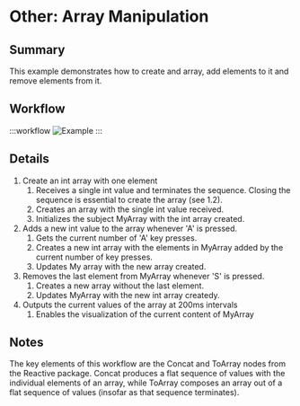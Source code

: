 # Other: Array Manipulation

## Summary
This example demonstrates how to create and array, add elements to it and remove elements from it. 


## Workflow
:::workflow
![Example](~/workflows/BonsaiExamples/Other/ArrayManipulation/ArrayManipulation.bonsai)
:::


## Details
1. Create an int array with one element
    1. Receives a single int value and terminates the sequence. Closing the sequence is essential to create the array (see 1.2). 
    2. Creates an array with the single int value received.
    3. Initializes the subject MyArray with the int array created.
2. Adds a new int value to the array whenever 'A' is pressed.
    1. Gets the current number of 'A' key presses.
    2. Creates a new int array with the elements in MyArray added by the current number of key presses.
    3. Updates My array with the new array created.
3. Removes the last element from MyArray whenever 'S' is pressed.
    1. Creates a new array without the last element.
    2. Updates MyArray with the new int array createdy.
4. Outputs the current values of the array at 200ms intervals
    1. Enables the visualization of the current content of MyArray



## Notes
The key elements of this workflow are the Concat and ToArray nodes from the Reactive package. Concat produces a flat sequence of values with the individual elements of an array, while ToArray composes an array out of a flat sequence of values (insofar as that sequence terminates). 

